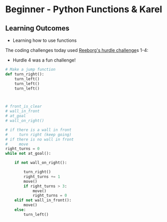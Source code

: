 # Beginner - Python Functions & Karel

## Learning Outcomes

- Learning how to use functions



The coding challenges today used [Reeborg's hurdle challenge](https://reeborg.ca/reeborg.html?lang=en&mode=python&menu=worlds%2Fmenus%2Freeborg_intro_en.json&name=Hurdle%204&url=worlds%2Ftutorial_en%2Fhurdle4.json)s 1-4:


- Hurdle 4 was a fun challenge!


```python
# Make a jump function
def turn_right():
    turn_left()
    turn_left()
    turn_left()



# front_is_clear
# wall_in_front
# at_goal
# wall_on_right()

# if there is a wall in front
#     turn right (keep going)
# if there is no wall in front
#     move
right_turns = 0
while not at_goal():

    if not wall_on_right():

        turn_right()
        right_turns += 1
        move()
        if right_turns > 3:
            move()
            right_turns = 0
    elif not wall_in_front():
        move()
    else:
        turn_left()

```

